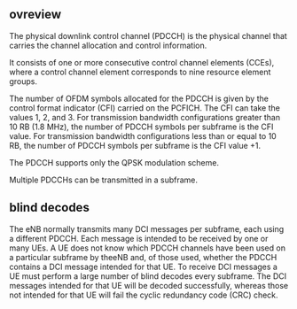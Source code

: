 ## ovreview
The physical downlink control channel (PDCCH) is the physical channel that carries the channel allocation and control information. 

It consists of one or more consecutive control channel elements (CCEs), where a control channel element corresponds to nine resource element groups. 

The number of OFDM symbols allocated for the PDCCH is given by the control format indicator (CFI) carried on the PCFICH. The CFI can take the values 1, 2, and 3. For transmission bandwidth configurations greater than 10 RB (1.8 MHz), the number of PDCCH symbols per subframe is the CFI value. For transmission bandwidth configurations less than or equal to 10 RB, the number of PDCCH symbols per subframe is the CFI value +1.

The PDCCH supports only the QPSK modulation scheme.

 Multiple PDCCHs can be transmitted in a subframe.

 ## blind decodes

 The eNB normally transmits many DCI messages per subframe, each using a different PDCCH. Each message is intended to be received by one or many UEs. A UE does not know which PDCCH channels have been used on a particular subframe by theeNB and, of those used, whether the PDCCH contains a DCI message intended for that UE. To receive DCI messages a UE must perform a large number of blind decodes every subframe. The DCI messages intended for that UE will be decoded successfully,
whereas those not intended for that UE will fail the cyclic redundancy code (CRC) check.